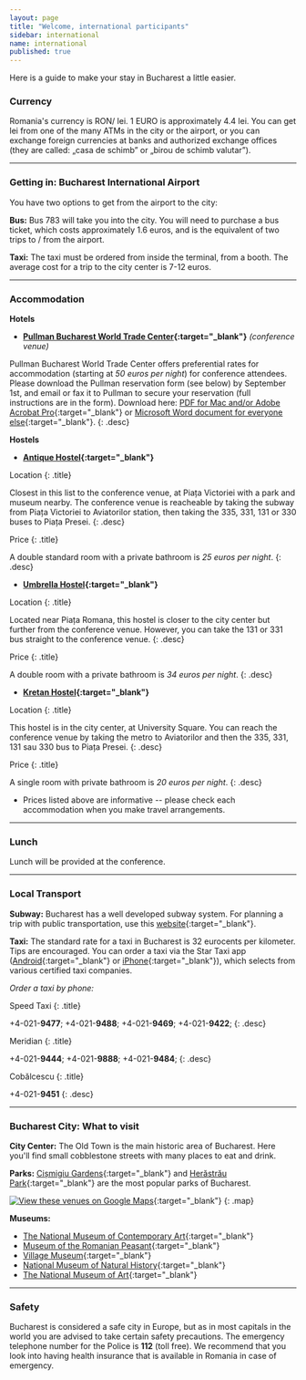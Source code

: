 ```yaml
---
layout: page
title: "Welcome, international participants"
sidebar: international
name: international
published: true
---
```


Here is a guide to make your stay in Bucharest a little easier. 


### Currency

Romania's currency is RON/ lei. 1 EURO is approximately 4.4 lei. You can get lei from one of the many ATMs in the city or the airport, or you can exchange foreign currencies at banks and authorized exchange offices (they are called: „casa de schimb” or „birou de schimb valutar”).

* * *

### Getting in: Bucharest International Airport

You have two options to get from the airport to the city:

**Bus:** Bus 783 will take you into the city. You will need to purchase a bus ticket, which costs approximately 1.6 euros, and is the equivalent of two trips to / from the airport. 

**Taxi:** The taxi must be ordered from inside the terminal, from a booth. The average cost for a trip to the city center is 7-12 euros. 


* * *

### Accommodation

**Hotels**

- **[Pullman Bucharest World Trade Center](http://www.accorhotels.com/gb/hotel-1714-pullman-bucharest-world-trade-center/index.shtml){:target="_blank"}** *(conference venue)*

Pullman Bucharest World Trade Center offers preferential rates for accommodation (starting at *50 euros per night*) for conference attendees. Please download the Pullman reservation form (see below) by September 1st, and email or fax it to Pullman to secure your reservation (full instructions are in the form). Download here: [PDF for Mac and/or Adobe Acrobat Pro](http://www.decatorevista.ro/storytelling/2013/assets/Pullman_Formular_cazare.pdf){:target="_blank"} or [Microsoft Word document for everyone else](http://www.decatorevista.ro/storytelling/2013/assets/Pullman_Formular_cazare.doc){:target="_blank"}.
{: .desc}


**Hostels**

- **[Antique Hostel](http://www.booking.com/hotel/ro/antique-hostel.en-gb.html){:target="_blank"}** 

Location
{: .title}

Closest in this list to the conference venue, at Piața Victoriei with a park and museum nearby. The conference venue is reacheable by taking the subway from Piața Victoriei to Aviatorilor station, then taking the 335, 331, 131 or 330 buses to Piața Presei.
{: .desc}

Price
{: .title}

A double standard room with a private bathroom is *25 euros per night*.
{: .desc}

- **[Umbrella Hostel](http://www.booking.com/hotel/ro/umbrella-hostel.en-gb.html){:target="_blank"}** 

Location
{: .title}

Located near Piața Romana, this hostel is closer to the city center but further from the conference venue. However, you can take the 131 or 331 bus straight to the conference venue.
{: .desc}
    
Price
{: .title}

A double room with a private bathroom is *34 euros per night*.
{: .desc}

- **[Kretan Hostel](http://www.booking.com/hotel/ro/kretan-hostel.en-gb.html){:target="_blank"}** 
	
Location
{: .title}

This hostel is in the city center, at University Square. You can reach the conference venue by taking the metro to Aviatorilor and then the 335, 331, 131 sau 330 bus to Piața Presei.
{: .desc}
    
Price
{: .title}

A single room with private bathroom is *20 euros per night*.
{: .desc}

* Prices listed above are informative -- please check each accommodation when you make travel arrangements. 


* * *

### Lunch

Lunch will be provided at the conference.


* * *

### Local Transport

**Subway:** Bucharest has a well developed subway system. For planning a trip with public transportation, use this [website](http://transporturban.ro/en/bucuresti/){:target="_blank"}. 

**Taxi:** The standard rate for a taxi in Bucharest is 32 eurocents per kilometer. Tips are encouraged. You can order a taxi via the Star Taxi app ([Android](https://play.google.com/store/apps/details?id=ro.startaxi.android.client){:target="_blank"} or [iPhone](http://itunes.apple.com/ro/app/star-taxi/id564195177?mt=8&uo=4){:target="_blank"}), which selects from various certified taxi companies.

*Order a taxi by phone:*

Speed Taxi
{: .title}

+4-021-**9477**; +4-021-**9488**; +4-021-**9469**; +4-021-**9422**;
{: .desc}

Meridian
{: .title}

+4-021-**9444**; +4-021-**9888**; +4-021-**9484**;
{: .desc}

Cobălcescu
{: .title}

+4-021-**9451**
{: .desc}


* * *

### Bucharest City: What to visit

**City Center:** The Old Town is the main historic area of Bucharest. Here you'll find small cobblestone streets with many places to eat and drink.

**Parks:** [Cișmigiu Gardens](http://goo.gl/maps/omtss){:target="_blank"} and [Herăstrău Park](http://goo.gl/maps/pb6Xe){:target="_blank"} are the most popular parks of Bucharest. 

[![View these venues on Google Maps](https://dl.dropboxusercontent.com/u/134995/PoS13/map.png)](http://goo.gl/maps/cgLqT){:target="_blank"}
{: .map}

**Museums:** 

- [The National Museum of Contemporary Art](http://www.mnac.ro/){:target="_blank"} 
- [Museum of the Romanian Peasant](http://www.muzeultaranuluiroman.ro/home.html){:target="_blank"}
- [Village Museum](http://www.muzeul-satului.ro/){:target="_blank"}
- [National Museum of Natural History](http://www.antipa.ro/en){:target="_blank"}
- [The National Museum of Art](http://www.mnar.arts.ro/Home){:target="_blank"}


* * *

### Safety
Bucharest is considered a safe city in Europe, but as in most capitals in the world you are advised to take certain safety precautions. The emergency telephone number for the Police is **112** (toll free).
We recommend that you look into having health insurance that is available in Romania in case of emergency.